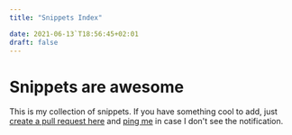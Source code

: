 ```yaml
---
title: "Snippets Index"

date: 2021-06-13`T18:56:45+02:01
draft: false
---
```

# Snippets are awesome

This is my collection of snippets. If you have something cool to add, just [create a pull request here](https://github.com/edpichler/snippets.pichler.network/tree/develop/content) and [ping me]() in case I don't see the notification.
